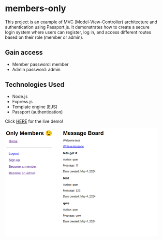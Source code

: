 # members-only

This project is an example of MVC (Model-View-Controller) architecture and authentication using Passport.js. It demonstrates how to create a secure login system where users can register, log in, and access different routes based on their role (member or admin).

## Gain access

- Member password: member
- Admin password: admin

## Technologies Used

- Node.js
- Express.js
- Template engine (EJS)
- Passport (authentication)

Click [HERE](https://members-only-w8c4.onrender.com/ "Live members-only demo") for the live demo!

![Screenshot Demo](./public/images/demo.png)
